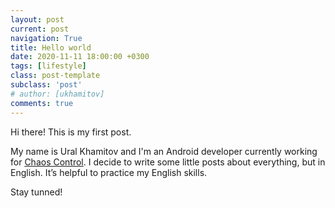 ```yaml
---
layout: post
current: post
navigation: True
title: Hello world
date: 2020-11-11 18:00:00 +0300
tags: [lifestyle]
class: post-template
subclass: 'post'
# author: [ukhamitov]
comments: true
---
```


Hi there! This is my first post.

My name is Ural Khamitov and I'm an Android developer currently working for [Chaos Control](https://chaos-control.mobi/). I decide to write some little posts about everything, but in English. It’s helpful to practice my English skills.

Stay tunned!